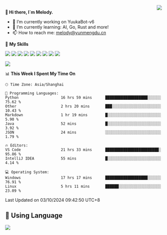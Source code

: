 <a href="#">
  <img align="right" src="https://github-readme-stats.vercel.app/api?username=melodyyuuka&count_private=true&show_icons=true" />
</a>

**👋 Hi there, I`m Melody.**

- 🔭 I’m currently working on YuukaBot-v6
- 🌱 I’m currently learning: AI, Go, Rust and more!
- 📫 How to reach me: melody@yunmengdu.cn

🌟 **My Skills** 

![](https://img.shields.io/badge/-Python-3e74a2?style=flat-square&logo=Python&logoColor=fff)
![](https://img.shields.io/badge/-Java-007396?style=flat-square&logo=OpenJDK&logoColor=fff)
![](https://img.shields.io/badge/-Node.js-339933?style=flat-square&logo=Node.js&logoColor=fff)
![](https://img.shields.io/badge/-Git-f05032?style=flat-square&logo=git&logoColor=fff)
![](https://img.shields.io/badge/-PostgreSQL-4169e1?style=flat-square&logo=PostgreSQL&logoColor=fff)
![](https://img.shields.io/badge/-Rust-000000?style=flat-square&logo=rust&logoColor=fff)
![](https://img.shields.io/badge/-VSCode-007acc?style=flat-square&logo=Visual-Studio-Code&logoColor=fff)
![](https://img.shields.io/badge/-FastAPI-009688?style=flat-square&logo=FastAPI&logoColor=fff)
![](https://img.shields.io/badge/-Linux-000000?style=flat-square&logo=Linux&logoColor=fff)


![](https://wakatime.com/badge/user/fa6dc0e2-47c5-4d2d-ae45-69fec6f2122c.svg)

<!--START_SECTION:waka-->
📊 **This Week I Spent My Time On** 

```text
🕑︎ Time Zone: Asia/Shanghai

💬 Programming Languages: 
Python                   16 hrs 59 mins      ███████████████████░░░░░░   75.62 % 
Other                    2 hrs 20 mins       ███░░░░░░░░░░░░░░░░░░░░░░   10.43 % 
Markdown                 1 hr 19 mins        █░░░░░░░░░░░░░░░░░░░░░░░░    5.90 % 
Java                     52 mins             █░░░░░░░░░░░░░░░░░░░░░░░░    3.92 % 
JSON                     24 mins             ░░░░░░░░░░░░░░░░░░░░░░░░░    1.79 % 

🔥 Editors: 
VS Code                  21 hrs 33 mins      ████████████████████████░   95.86 % 
IntelliJ IDEA            55 mins             █░░░░░░░░░░░░░░░░░░░░░░░░    4.14 % 

💻 Operating System: 
Windows                  17 hrs 17 mins      ███████████████████░░░░░░   76.91 % 
Linux                    5 hrs 11 mins       ██████░░░░░░░░░░░░░░░░░░░   23.09 % 
```


 Last Updated on 03/10/2024 09:42:50 UTC+8
<!--END_SECTION:waka-->

## 🥰 **Using Language**

![](https://github-readme-stats.vercel.app/api/wakatime?username=MelodyYuyuko&layout=compact&hide_border=true)
